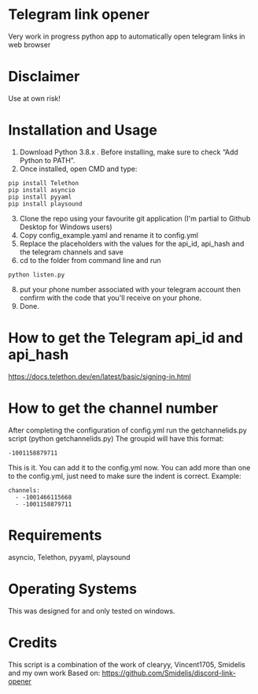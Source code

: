 # Telegram link opener
Very work in progress python app to automatically open telegram links in web browser

# Disclaimer
Use at own risk!

# Installation and Usage
1. Download Python 3.8.x . Before installing, make sure to check “Add Python to PATH”.
2. Once installed, open CMD and type:
```
pip install Telethon
pip install asyncio
pip install pyyaml
pip install playsound

```
3. Clone the repo using your favourite git application (I'm partial to Github Desktop for Windows users)
6. Copy config_example.yaml and rename it to config.yml
6. Replace the placeholders with the values for the api_id, api_hash and the telegram channels and save
7. cd to the folder from command line and run
```
python listen.py
```
8. put your phone number associated with your telegram account then confirm with the code that you'll receive on your phone.
9. Done.

# How to get the Telegram api_id and api_hash
https://docs.telethon.dev/en/latest/basic/signing-in.html

# How to get the channel number
After completing the configuration of config.yml run the getchannelids.py script (python getchannelids.py)
The groupid will have this format:

```
-1001158879711
```

This is it. You can add it to the config.yml now.
You can add more than one to the config.yml, just need to make sure the indent is correct. Example:
```
channels:
  - -1001466115668
  - -1001158879711
```

# Requirements
asyncio, Telethon, pyyaml, playsound

# Operating Systems
This was designed for and only tested on windows.

# Credits
This script is a combination of the work of clearyy, Vincent1705, Smidelis and my own work
Based on: https://github.com/Smidelis/discord-link-opener
